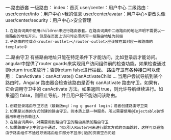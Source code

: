 一.路由嵌套
    一级路由：
        index：首页
        user/center：用户中心
            二级路由：
                user/center/info：用户中心>我的信息
                user/center/avatar：用户中心>更改头像
                user/center/security：用户中心>安全管理
    
    1.在路由词典中使用children来进行路由嵌套。在路由词典中二级路由的地址声明不需要以一级路由的地址开头，但是在页面上访问时必须携带一级路由地址为前缀
    2.子路由的挂载点<router-outlet></router-outlet>应该放在其对应一级路由的template中

二.路由守卫
    有些路由地址只能在特定条件下才能访问，比如登录后才能访问。
    angular中提供了router guards来实现用户访问组件前的检查功能。如果检查通过则return true来放行；否则return false进行拦截。
    路由守卫有各种接口可以使用：
        CanActivate：canActivate()
        CanActivateChild
        ...
    当用户尝试导航到某个路由时，Angular 路由器会检查该路由是否有 canActivate 路由守卫。如果有，它会调用守卫中的 canActivate 方法。如果返回 true，则允许导航继续进行。如果返回 false，则阻止导航，并且用户将不能访问该路由。

    1.创建登录路由守卫方法（最新版ng）：ng g guard login；或者创建路由守卫类
    2.如果是以类的方式创建的路由守卫，则本质上是一种服务。所以需要使用@Injectable装饰器用来进行依赖注入
    3.在路由词典中，对需要用到路由守卫的路由类添加路由守卫
    4.如果路由守卫中验证不通过，可以引入Router用来进行脚本方式的页面跳转，这样可以避免由于路由组件不通过导致路由组件部分不显示引起的页面空白问题

    